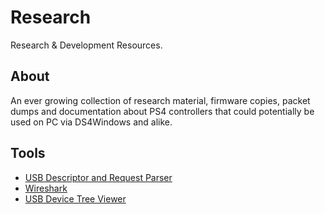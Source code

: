 # Research

Research &amp; Development Resources.

## About

An ever growing collection of research material, firmware copies, packet dumps and documentation about PS4 controllers that could potentially be used on PC via DS4Windows and alike.

## Tools

- [USB Descriptor and Request Parser](http://eleccelerator.com/usbdescreqparser/)
- [Wireshark](https://www.wireshark.org/)
- [USB Device Tree Viewer](https://www.uwe-sieber.de/usbtreeview_e.html)
